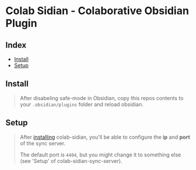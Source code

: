 # Colab Sidian - Colaborative Obsidian Plugin

## Index

- [Install](#install)
- [Setup](#setup)

## Install

> After disabeling safe-mode in Obsidian, copy this repos contents to your `.obsidian/plugins` folder and reload obsidian.

## Setup

> After [installing](#install) colab-sidian, you'll be able to configure the **ip** and **port** of the sync server.
>
> The default port is `4404`, but you might change it to something else (see 'Setup' of colab-sidian-sync-server).
